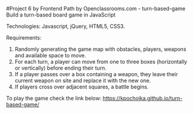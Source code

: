 #Project 6 by Frontend Path by Openclassrooms.com - turn-based-game
Build a turn-based board game in JavaScript

Technologies: Javascript, jQuery, HTML5, CSS3.

Requirements:
1. Randomly generating the game map with obstacles, players, weapons and available space to move.
2. For each turn, a player can move from one to three boxes (horizontally or vertically) before ending their turn. 
3. If a player passes over a box containing a weapon, they leave their current weapon on site and replace it with the new one.
4. If players cross over adjacent squares, a battle begins.

To play the game check the link below:
https://kpochojka.github.io/turn-based-game/

